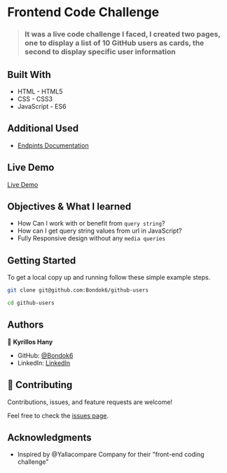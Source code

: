 # Frontend Code Challenge

> ### It was a live code challenge I faced, I created two pages, one to display a list of 10 GitHub users as cards, the second to display specific user information 


## Built With

- HTML - HTML5
- CSS - CSS3
- JavaScript - ES6

## Additional Used

- [Endpints Documentation](https://docs.github.com/en/rest/users/users#list-users) 

## Live Demo

[Live Demo](http://kyrillos.me/github-users/)

## Objectives & What I learned

- How Can I work with or benefit from `query string`?
- How can I get query string values from url in JavaScript?
- Fully Responsive design without any `media queries` 


## Getting Started

To get a local copy up and running follow these simple example steps.

```bash
git clone git@github.com:Bondok6/github-users
```

```bash
cd github-users
```

## Authors

👤 **Kyrillos Hany**

- GitHub: [@Bondok6](https://github.com/Bondok6)
- LinkedIn: [LinkedIn](https://linkedin.com/in/linkedinhandle)

## 🤝 Contributing

Contributions, issues, and feature requests are welcome!

Feel free to check the [issues page](../../issues/).

## Acknowledgments

- Inspired by @Yallacompare Company for their "front-end coding challenge"
